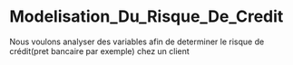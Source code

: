 # Modelisation_Du_Risque_De_Credit
Nous voulons analyser des variables afin de determiner le risque de crédit(pret bancaire par exemple) chez un client
